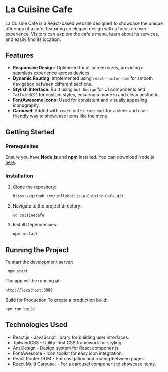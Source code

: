 # La Cuisine Cafe

La Cuisine Cafe is a React-based website designed to showcase the unique offerings of a cafe, featuring an elegant design with a focus on user experience. Visitors can explore the cafe's menu, learn about its services, and easily find its location.


## Features
- **Responsive Design**: Optimized for all screen sizes, providing a seamless experience across devices.
- **Dynamic Routing**: Implemented using `react-router-dom` for smooth navigation between different sections.
- **Stylish Interface**: Built using `Ant Design` for UI components and `TailwindCSS` for custom styles, ensuring a modern and clean aesthetic.
- **FontAwesome Icons**: Used for consistent and visually appealing iconography.
- **Carousel**: Added with `react-multi-carousel` for a sleek and user-friendly way to showcase items like the menu.

## Getting Started

### Prerequisites

Ensure you have **Node.js** and **npm** installed. You can download Node.js [here](https://nodejs.org/).

### Installation

1. Clone the repository:
   ```bash
   https://github.com/jollyboiii/La-Cuisine-Cafe.git
2. Navigate to the project directory:
   ```bash
   cd cuisinecafe
3. Install Dependencies:
   ```bash
   npm install

## Running the Project
To start the development server:
  ```bash
   npm start
```
The app will be running at:
```bash
http://localhost:3000
```
Build for Production
To create a production build:
```bash
npm run build 
```

## Technologies Used
- React.js - JavaScript library for building user interfaces.
- TailwindCSS - Utility-first CSS framework for styling.
- Ant Design - Design system for React components.
- FontAwesome - Icon toolkit for easy icon integration.
- React Router DOM - For navigation and routing between pages.
- React Multi Carousel - For a carousel component to showcase items.


